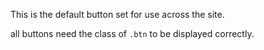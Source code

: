 This is the default button set for use across the site.

all buttons need the class of `.btn` to be displayed correctly.

